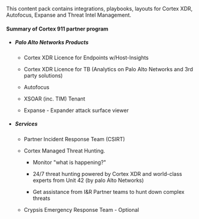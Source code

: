 This content pack contains integrations, playbooks, layouts for Cortex XDR, Autofocus, Expanse and Threat Intel Management. 

#### Summary of Cortex 911 partner program

- ##### Palo Alto Networks Products

    - Cortex XDR Licence for Endpoints w/Host-Insights

    - Cortex XDR Licence for TB (Analytics on Palo Alto Networks and 3rd party solutions)

    - Autofocus

    - XSOAR (inc. TIM) Tenant

    - Expanse - Expander attack surface viewer

- ##### Services

    - Partner Incident Response Team (CSIRT)

    - Cortex Managed Threat Hunting. 

      - Monitor "what is happening?"

      - 24/7 threat hunting powered by Cortex XDR and world-class experts from Unit 42 (by palo Alto Networks)

      - Get assistance from I&R Partner teams to hunt down complex threats 

    - Crypsis Emergency Response Team - Optional 

